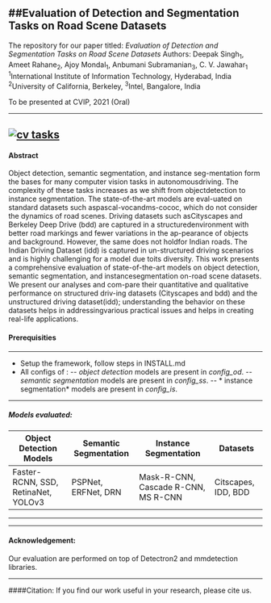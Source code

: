 ##Evaluation of Detection and Segmentation Tasks on Road Scene Datasets
------------
The repository for our paper titled: *Evaluation of Detection and Segmentation Tasks on Road Scene Datasets*
Authors:  Deepak Singh<sub>1</sub>,  Ameet Rahane<sub>2</sub>,  Ajoy Mondal<sub>1</sub>, Anbumani Subramanian<sub>3</sub>,  C. V. Jawahar<sub>1</sub>
<sup>1</sup>International Institute of Information Technology, Hyderabad, India <sup>2</sup>University of California, Berkeley,  <sup>3</sup>Intel, Bangalore, India

To be presented at CVIP, 2021 (Oral)

------------
[![cv tasks](INTRO_IMAGE_aDDRESS "cv tasks")](res/test.png "cv tasks")
------------



#### Abstract
Object detection, semantic segmentation, and instance seg-mentation form the bases for many computer vision tasks in autonomousdriving. The complexity of these tasks increases as we shift from objectdetection to instance segmentation. The state-of-the-art models are eval-uated on standard datasets such aspascal-vocandms-cococ, which do not consider the dynamics of road scenes. Driving datasets such asCityscapes and Berkeley Deep Drive (bdd) are captured in a structuredenvironment with better road markings and fewer variations in the ap-pearance of objects and background. However, the same does not holdfor Indian roads. The Indian Driving Dataset (idd) is captured in un-structured driving scenarios and is highly challenging for a model due toits diversity. This work presents a comprehensive evaluation of state-of-the-art models on object detection, semantic segmentation, and instancesegmentation on-road scene datasets. We present our analyses and com-pare their quantitative and qualitative performance on structured driv-ing datasets (Cityscapes and bdd) and the unstructured driving dataset(idd); understanding the behavior on these datasets helps in addressingvarious practical issues and helps in creating real-life applications.


#### Prerequisities
---
- Setup the framework, follow steps in INSTALL.md
- All configs of :
-- *object detection* models are present in *config_od*.
-- *semantic segmentation* models are present in *config_ss*.
-- * instance segmentation* models are present in *config_is*.
---
##### Models evaluated:
| Object Detection Models  |  Semantic Segmentation | Instance Segmentation   | Datasets|
| ------------ | ------------ | ------------ | ------------ |
|Faster-RCNN, SSD, RetinaNet, YOLOv3   | PSPNet, ERFNet, DRN   | Mask-R-CNN, Cascade R-CNN,  MS R-CNN  | Citscapes, IDD, BDD
---

---
#### Acknowledgement:
Our evaluation are performed on top of Detectron2 and mmdetection libraries.

---
####Citation:
If you find our work useful in your research, please cite us.



